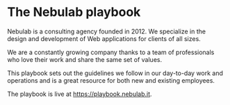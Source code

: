 # The Nebulab playbook

Nebulab is a consulting agency founded in 2012. We specialize in the design and development of Web
applications for clients of all sizes.

We are a constantly growing company thanks to a team of professionals who love their work and share
the same set of values.

This playbook sets out the guidelines we follow in our day-to-day work and operations and is a great
resource for both new and existing employees.

The playbook is live at https://playbook.nebulab.it.
